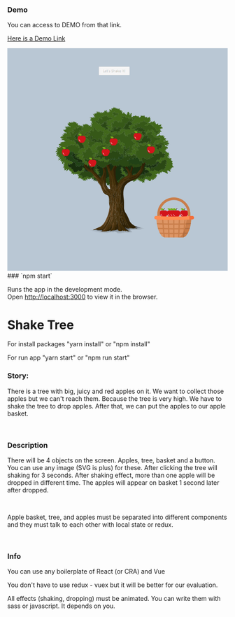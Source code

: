 ### Demo

You can access to DEMO from that link.

<p><a href="http://shaketree.surge.sh/">Here is a Demo Link</a></p>
<img src="shaketree.png" />
### `npm start`

Runs the app in the development mode.\
Open [http://localhost:3000](http://localhost:3000) to view it in the browser.

# Shake Tree

<p>For install packages "yarn install" or "npm install"</p>
<p>For run app "yarn start" or "npm run start"</p>

<h3>Story:</h3>

<p>There is a tree with big, juicy and red apples on it. We want to collect those apples but we can't reach them. Because the tree is very high. We have to shake the tree to drop apples. After that, we can put the apples to our apple basket.</p>
</br>

<h3>Description</h3>
<p>There will be 4 objects on the screen. Apples, tree, basket and a button. You can use any image (SVG is plus) for these. After clicking the tree will shaking for 3 seconds. After shaking effect, more than one apple will be dropped in different time. The apples will appear on basket 1 second later after dropped.</p>
</br>

<p>Apple basket, tree, and apples must be separated into different components and they must talk to each other with local state or redux.</p>
</br>

<h3>Info</h3>
You can use any boilerplate of React (or CRA) and Vue</br>

You don't have to use redux - vuex but it will be better for our evaluation.</br>

All effects (shaking, dropping) must be animated. You can write them with sass or javascript. It depends on you.
